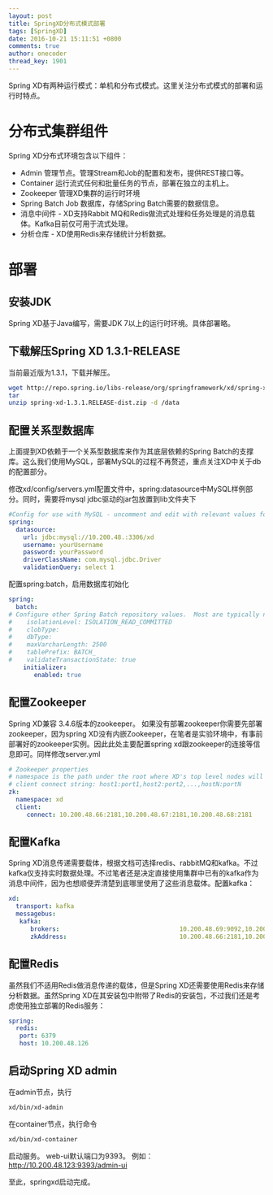 ```yaml
---
layout: post
title: SpringXD分布式模式部署
tags: [SpringXD]
date: 2016-10-21 15:11:51 +0800
comments: true
author: onecoder
thread_key: 1901
---
```

Spring XD有两种运行模式：单机和分布式模式。这里关注分布式模式的部署和运行时特点。

<!--breaking-->

# 分布式集群组件

Spring XD分布式环境包含以下组件：

- Admin 管理节点。管理Stream和Job的配置和发布，提供REST接口等。
- Container 运行流式任何和批量任务的节点，部署在独立的主机上。
- Zookeeper 管理XD集群的运行时环境
- Spring Batch Job 数据库，存储Spring Batch需要的数据信息。
- 消息中间件 - XD支持Rabbit MQ和Redis做流式处理和任务处理是的消息载体。Kafka目前仅可用于流式处理。
- 分析仓库 - XD使用Redis来存储统计分析数据。

# 部署

## 安装JDK

Spring XD基于Java编写，需要JDK 7以上的运行时环境。具体部署略。

## 下载解压Spring XD 1.3.1-RELEASE

当前最近版为1.3.1，下载并解压。

```bash
wget http://repo.spring.io/libs-release/org/springframework/xd/spring-xd/1.3.1.RELEASE/spring-xd-1.3.1.RELEASE-dist.zip
tar
unzip spring-xd-1.3.1.RELEASE-dist.zip -d /data
```

## 配置关系型数据库

上面提到XD依赖于一个关系型数据库来作为其底层依赖的Spring Batch的支撑库。这么我们使用MySQL，部署MySQL的过程不再赘述，重点关注XD中关于db的配置部分。

修改xd/config/servers.yml配置文件中，spring:datasource中MySQL样例部分。同时，需要将mysql jdbc驱动的jar包放置到lib文件夹下

```yaml
#Config for use with MySQL - uncomment and edit with relevant values for your environment
spring:
  datasource:
    url: jdbc:mysql://10.200.48.:3306/xd
    username: yourUsername
    password: yourPassword
    driverClassName: com.mysql.jdbc.Driver
    validationQuery: select 1
```

配置spring:batch，启用数据库初始化

```yaml
spring:
  batch:
# Configure other Spring Batch repository values.  Most are typically not needed
#    isolationLevel: ISOLATION_READ_COMMITTED
#    clobType:
#    dbType:
#    maxVarcharLength: 2500
#    tablePrefix: BATCH_
#    validateTransactionState: true
    initializer:
       enabled: true
```

## 配置Zookeeper

Spring XD兼容 3.4.6版本的zookeeper。  如果没有部署zookeeper你需要先部署zookeeper，因为spring XD没有内嵌Zookeeper，在笔者是实验环境中，有事前部署好的zookeeper实例。因此此处主要配置spring xd跟zookeeper的连接等信息即可。同样修改server.yml

```yaml
# Zookeeper properties
# namespace is the path under the root where XD's top level nodes will be created
# client connect string: host1:port1,host2:port2,...,hostN:portN
zk:
  namespace: xd
  client:
     connect: 10.200.48.66:2181,10.200.48.67:2181,10.200.48.68:2181
```

## 配置Kafka

Spring XD消息传递需要载体，根据文档可选择redis、rabbitMQ和kafka。不过kafka仅支持实时数据处理。不过笔者还是决定直接使用集群中已有的kafka作为消息中间件，因为也想顺便弄清楚到底哪里使用了这些消息载体。配置kafka：

```yaml
xd:
  transport: kafka
  messagebus:
   kafka:
      brokers:                                 10.200.48.69:9092,10.200.48.70:9092,10.200.48.71:9092
      zkAddress:                               10.200.48.66:2181,10.200.48.67:2181,10.200.48.68:2181
```

## 配置Redis
虽然我们不适用Redis做消息传递的载体，但是Spring XD还需要使用Redis来存储分析数据。虽然Spring XD在其安装包中附带了Redis的安装包，不过我们还是考虑使用独立部署的Redis服务：

```yaml
spring:
  redis:
   port: 6379
   host: 10.200.48.126
```

## 启动Spring XD admin

在admin节点，执行

```bash
xd/bin/xd-admin
```

在container节点，执行命令

```bash
xd/bin/xd-container
```

启动服务。
web-ui默认端口为9393。
例如：http://10.200.48.123:9393/admin-ui

至此，springxd启动完成。